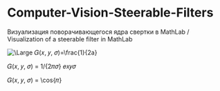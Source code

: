 # Computer-Vision-Steerable-Filters
Визуализация поворачивающегося ядра свертки в MathLab / Visualization of a steerable filter in MathLab


<img src="https://latex.codecogs.com/svg.latex?\Large&space;G(x, y, \theta)=\frac{1}{2a}" title="\Large 𝐺(𝑥, 𝑦, 𝜎)=\frac{1}{2a}" />

𝐺(𝑥, 𝑦, 𝜎) = 1/{2𝜋𝜎} 𝑒𝑥𝑦𝜎

𝐺(𝑥, 𝑦, 𝜎) = \cos{𝜋}

